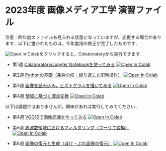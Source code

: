 # 2023年度 画像メディア工学 演習ファイル

注意：昨年度のファイルも見られる状態になっていますが，変更する場合があります．以下に書かれたものは，今年度用の修正が完了したものです．

![Open In Colab](https://colab.research.google.com/assets/colab-badge.svg)をクリックすると，Colaboratoryから実行できます．

- 第1週 [Colaboratory/Jupyter Notebookを使ってみる](https://github.com/yamazoe/ImageMediaProcessing/blob/main/week01.ipynb)
[![Open In Colab](https://colab.research.google.com/assets/colab-badge.svg)](https://colab.research.google.com/github/yamazoe/ImageMediaProcessing/blob/main/week01.ipynb)

- 第2週 [Pythonの基礎（条件分岐・繰り返しと配列操作）](https://github.com/yamazoe/ImageMediaProcessing/blob/main/week02.ipynb)
[![Open In Colab](https://colab.research.google.com/assets/colab-badge.svg)](https://colab.research.google.com/github/yamazoe/ImageMediaProcessing/blob/main/week02.ipynb)

- 第3週 [画像を読み込み，ヒストグラムを描いてみる](https://github.com/yamazoe/ImageMediaProcessing/blob/main/week03.ipynb)
[![Open In Colab](https://colab.research.google.com/assets/colab-badge.svg)](https://colab.research.google.com/github/yamazoe/ImageMediaProcessing/blob/main/week03.ipynb)

- 第4週 [領域に基づく濃淡変換](https://github.com/yamazoe/ImageMediaProcessing/blob/main/week04.ipynb)
[![Open In Colab](https://colab.research.google.com/assets/colab-badge.svg)](https://colab.research.google.com/github/yamazoe/ImageMediaProcessing/blob/main/week04.ipynb)

以下は課題ではありませんが，興味があれば実行してみてください．
- 第4週 [VGG16で画像認識をやってみる](https://github.com/yamazoe/ImageMediaProcessing/blob/main/week04_2.ipynb)
[![Open In Colab](https://colab.research.google.com/assets/colab-badge.svg)](https://colab.research.google.com/github/yamazoe/ImageMediaProcessing/blob/main/week04_2.ipynb)

- 第5週 [周波数領域におけるフィルタリング（フーリエ変換）](https://github.com/yamazoe/ImageMediaProcessing/blob/main/week05.ipynb)
[![Open In Colab](https://colab.research.google.com/assets/colab-badge.svg)](https://colab.research.google.com/github/yamazoe/ImageMediaProcessing/blob/main/week05.ipynb)

- 第6週 [画像の復元と生成（ぼけ・ぶれ画像の復元）](https://github.com/yamazoe/ImageMediaProcessing/blob/main/week06.ipynb)
[![Open In Colab](https://colab.research.google.com/assets/colab-badge.svg)](https://colab.research.google.com/github/yamazoe/ImageMediaProcessing/blob/main/week06.ipynb)
